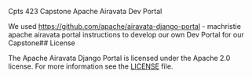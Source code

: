 Cpts 423 Capstone Apache Airavata Dev Portal

We used https://github.com/apache/airavata-django-portal - machristie apache airavata portal instructions to develop our own Dev Portal for our Capstone## License

The Apache Airavata Django Portal is licensed under the Apache 2.0 license. For
more information see the [LICENSE](LICENSE) file.
